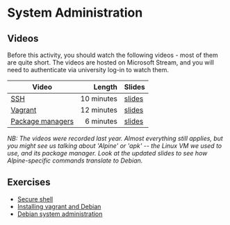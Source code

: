 # System Administration

## Videos

Before this activity, you should watch the following videos - most of them are quite short. The videos are hosted on Microsoft Stream, and you will need to authenticate via university log-in to watch them.

| Video | Length | Slides |
|-------|-------:|--------|
| [SSH](https://web.microsoftstream.com/video/d2736b4b-80de-4740-9084-2ab458a9dbab) | 10 minutes | [slides](https://uob-my.sharepoint.com/:b:/g/personal/me17847_bristol_ac_uk/ERXOIS-oCUxMmOguGB0ctO8BSWKpCskLDBmWM3c6wrk90A?e=IobhBb) |
| [Vagrant](https://web.microsoftstream.com/video/373abf95-52ce-45d2-82d0-28250d300184) | 12 minutes | [slides](https://uob-my.sharepoint.com/:b:/g/personal/me17847_bristol_ac_uk/EW4-UCx2St1Gl8AGPwTuq4EBhNt7-KfnKhbewow6w3WuJQ?e=bJeh4g) |
| [Package managers](https://web.microsoftstream.com/video/9091bdf6-2242-4b43-b09e-9641f9401135) | 6 minutes | [slides](https://uob-my.sharepoint.com/:b:/g/personal/me17847_bristol_ac_uk/EUPLvl82HzRGi-nyhSdiBicBb7EBnouRVnT6RAKKyzhqKQ?e=Ow5cmt) |

_NB: The videos were recorded last year. Almost everything still applies, but you might see us talking about 'Alpine' or 'apk' -- the Linux VM we used to use, and its package manager. Look at the updated slides to see how Alpine-specific commands translate to Debian._
 
## Exercises

  - [Secure shell](./ssh.md)
  - [Installing vagrant and Debian](./install.md)
  - [Debian system administration](./admin.md)
